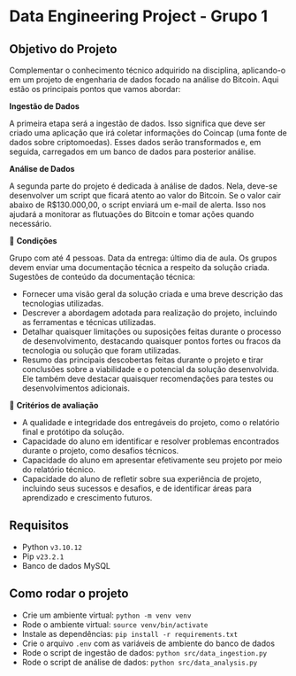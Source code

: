# Data Engineering Project - Grupo 1

## Objetivo do Projeto

Complementar o conhecimento técnico adquirido na disciplina, aplicando-o em um projeto de engenharia de dados focado na análise do Bitcoin. Aqui estão os principais pontos que vamos abordar:

**Ingestão de Dados**

A primeira etapa será a ingestão de dados. Isso significa que deve ser criado uma aplicação que irá coletar informações do Coincap (uma fonte de dados sobre criptomoedas). Esses dados serão transformados e, em seguida, carregados em um banco de dados para posterior análise.

**Análise de Dados**

A segunda parte do projeto é dedicada à análise de dados. Nela, deve-se desenvolver um script que ficará atento ao valor do Bitcoin. Se o valor cair abaixo de R$130.000,00, o script enviará um e-mail de alerta. Isso nos ajudará a monitorar as flutuações do Bitcoin e tomar ações quando necessário.

📑 **Condições**

Grupo com até 4 pessoas.
Data da entrega: último dia de aula.
Os grupos devem enviar uma documentação técnica a respeito da solução criada. Sugestões de conteúdo da documentação técnica:

- Fornecer uma visão geral da solução criada e uma breve descrição das tecnologias utilizadas.
- Descrever a abordagem adotada para realização do projeto, incluindo as ferramentas e técnicas utilizadas.
- Detalhar quaisquer limitações ou suposições feitas durante o processo de desenvolvimento, destacando quaisquer pontos fortes ou fracos da tecnologia ou solução que foram utilizadas.
- Resumo das principais descobertas feitas durante o projeto e tirar conclusões sobre a viabilidade e o potencial da solução desenvolvida. Ele também deve destacar quaisquer recomendações para testes ou desenvolvimentos adicionais.

💯 **Critérios de avaliação**

- A qualidade e integridade dos entregáveis do projeto, como o relatório final e protótipo da solução.
- Capacidade do aluno em identificar e resolver problemas encontrados durante o projeto, como desafios técnicos.
- Capacidade do aluno em apresentar efetivamente seu projeto por meio do relatório técnico.
- Capacidade do aluno de refletir sobre sua experiência de projeto, incluindo seus sucessos e desafios, e de identificar áreas para aprendizado e crescimento futuros.

## Requisitos

- Python `v3.10.12`
- Pip `v23.2.1`
- Banco de dados MySQL

## Como rodar o projeto

- Crie um ambiente virtual: `python -m venv venv`
- Rode o ambiente virtual: `source venv/bin/activate`
- Instale as dependências: `pip install -r requirements.txt`
- Crie o arquivo `.env` com as variáveis de ambiente do banco de dados
- Rode o script de ingestão de dados: `python src/data_ingestion.py`
- Rode o script de análise de dados: `python src/data_analysis.py`
